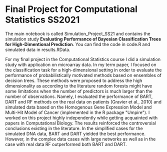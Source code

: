#  Final Project for Computational Statistics SS2021


The main notebook is called Simulation_Project_SS21 and contains the simulation study **Evaluating Performance of Bayesian Classification Trees for High-Dimentional Prediction**. You can find the code in code.R and simulated data in results.RData.

For my final project in the Computational Statistics course I did a simulation study with application on microarray data. In my term paper, I focused on the classification task for a high-dimensional setting in order to evaluate the performance of probabilistically motivated methods based on ensembles of decision trees. These methods were proposed to address the high dimensionality as according to the literature random forests might have some limitations when the number of predictors is much larger than the number of observations. Namely, I evaluated the performance of BART, DART and RF methods on the real data on patients (Gravier et al., 2010) and simulated data based on the Homogenous Gene Expression Model and Multi-Hit Model of Cancer (implemented in the R package "Umpire"). I worked on this project highly independently while getting acquainted with papers in Computational Biology. The results reinforced the controversial conclusions existing in the literature. In the simplified cases for the simulated DNA data, BART and DART yielded the best performance. However, in the complex data cases with large networks as well as in the case with real data RF outperformed both BART and DART.
